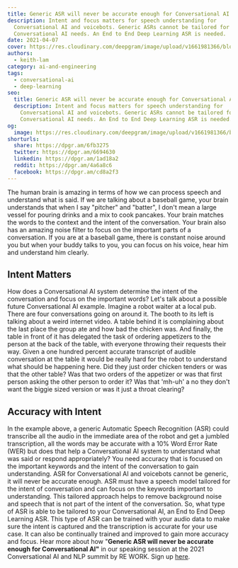 ```yaml
---
title: Generic ASR will never be accurate enough for Conversational AI
description: Intent and focus matters for speech understanding for
  Conversational AI and voicebots. Generic ASRs cannot be tailored for
  Conversational AI needs. An End to End Deep Learning ASR is needed.
date: 2021-04-07
cover: https://res.cloudinary.com/deepgram/image/upload/v1661981366/blog/generic-asr-will-never-be-accurate-enough-for-conversational-ai/generic-asr-never-accurate-enough%402x.jpg
authors:
  - keith-lam
category: ai-and-engineering
tags:
  - conversational-ai
  - deep-learning
seo:
  title: Generic ASR will never be accurate enough for Conversational AI
  description: Intent and focus matters for speech understanding for
    Conversational AI and voicebots. Generic ASRs cannot be tailored for
    Conversational AI needs. An End to End Deep Learning ASR is needed.
og:
  image: https://res.cloudinary.com/deepgram/image/upload/v1661981366/blog/generic-asr-will-never-be-accurate-enough-for-conversational-ai/generic-asr-never-accurate-enough%402x.jpg
shorturls:
  share: https://dpgr.am/6fb3275
  twitter: https://dpgr.am/6694630
  linkedin: https://dpgr.am/1ad18a2
  reddit: https://dpgr.am/4a6a8c6
  facebook: https://dpgr.am/cd8a2f3
---
```

The human brain is amazing in terms of how we can process speech and understand what is said.  If we are talking about a baseball game, your brain understands that when I say "pitcher" and "batter", I don't mean a large vessel for pouring drinks and a mix to cook pancakes.  Your brain matches the words to the context and the intent of the conversation.  Your brain also has an amazing noise filter to focus on the important parts of a conversation.  If you are at a baseball game, there is constant noise around you but when your buddy talks to you, you can focus on his voice, hear him and understand him clearly.  

## **Intent Matters**

How does a Conversational AI system determine the intent of the conversation and focus on the important words?  Let's talk about a possible future Conversational AI example.  Imagine a robot waiter at a local pub. There are four conversations going on around it. The booth to its left is talking about a weird internet video. A table behind it is complaining about the last place the group ate and how bad the chicken was.  And finally, the table in front of it has delegated the task of ordering appetizers to the person at the back of the table, with everyone throwing their requests their way. Given a one hundred percent accurate transcript of audible conversation at the table it would be really hard for the robot to understand what should be happening here. Did they just order chicken tenders or was that the other table? Was that two orders of the appetizer or was that first person asking the other person to order it? Was that 'mh-uh' a no they don't want the biggie sized version or was it just a throat clearing?

<WhitepaperPromo whitepaper="deepgram-whitepaper-how-deepgram-works"></WhitepaperPromo>

## **Accuracy with Intent**

In the example above, a generic Automatic Speech Recognition (ASR) could transcribe all the audio in the immediate area of the robot and get a jumbled transcription, all the words may be accurate with a 10% Word Error Rate (WER) but does that help a Conversational AI system to understand what was said or respond appropriately?  You need accuracy that is focused on the important keywords and the intent of the conversation to gain understanding. ASR for Conversational AI and voicebots cannot be generic, it will never be accurate enough.  ASR must have a speech model tailored for the intent of conversation and can focus on the keywords important to understanding.  This tailored approach helps to remove background noise and speech that is not part of the intent of the conversation. So, what type of ASR is able to be tailored to your Conversational AI, an End to End Deep Learning ASR.  This type of ASR can be trained with your audio data to make sure the intent is captured and the transcription is accurate for your use case.  It can also be continually trained and improved to gain more accuracy and focus. Hear more about how "**Generic ASR will never be accurate enough for Conversational AI"** in our speaking session at the 2021 Conversational AI and NLP summit by RE WORK.  Sign up [here](https://www.re-work.co/events/conversational-ai-nlp-summit-2021/register).